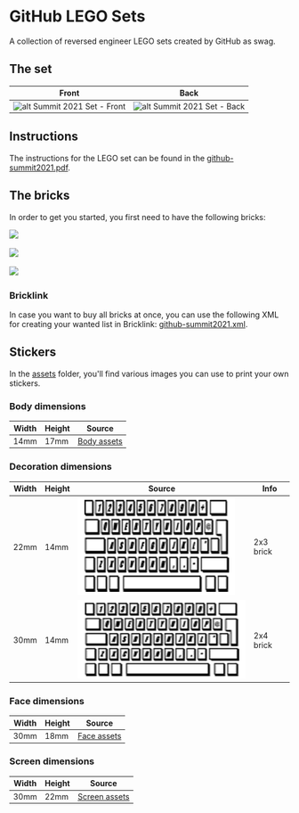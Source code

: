 # GitHub LEGO Sets

A collection of reversed engineer LEGO sets created by GitHub as swag.

## The set

| Front | Back |
| ---- |---- |
| ![alt Summit 2021 Set - Front](https://github.com/ericlewis/GithubLegoSets/blob/main/Summit2021/images/front.png?raw=true) | ![alt Summit 2021 Set - Back](https://github.com/ericlewis/GithubLegoSets/blob/main/Summit2021/images/back.png?raw=true) |

## Instructions

The instructions for the LEGO set can be found in the [github-summit2021.pdf](./Summit2021/github-summit2021.pdf).

## The bricks

In order to get you started, you first need to have the following bricks:

![](./Summit2021/images/bricks1.png)

![](./Summit2021/images/bricks2.png)

![](./Summit2021/images/bricks3.png)

### Bricklink

In case you want to buy all bricks at once, you can use the following XML for creating your wanted list in Bricklink: [github-summit2021.xml](./Summit2021/github-summit2021.xml).

## Stickers

In the [assets](./Summit2021/assets) folder, you'll find various images you can use to print your own stickers.

### Body dimensions

| Width | Height | Source |
| ---- | ---- | ---- |
| 14mm | 17mm | [Body assets](./Summit2021/assets/body) |

### Decoration dimensions

| Width | Height | Source | Info |
| ---- | ---- | ---- | ---- |
| 22mm | 14mm | ![keyboard 2x3](./Summit2021/assets/decorations/keyboard-2x3.png) | 2x3 brick |
| 30mm | 14mm | ![keyboard 2x3](./Summit2021/assets/decorations/keyboard-2x4.png) | 2x4 brick |

### Face dimensions

| Width | Height | Source |
| ---- | ---- | ---- |
| 30mm | 18mm | [Face assets](./Summit2021/assets/faces) |

### Screen dimensions

| Width | Height | Source |
| ---- | ---- | ---- |
| 30mm | 22mm | [Screen assets](./Summit2021/assets/screens) |

